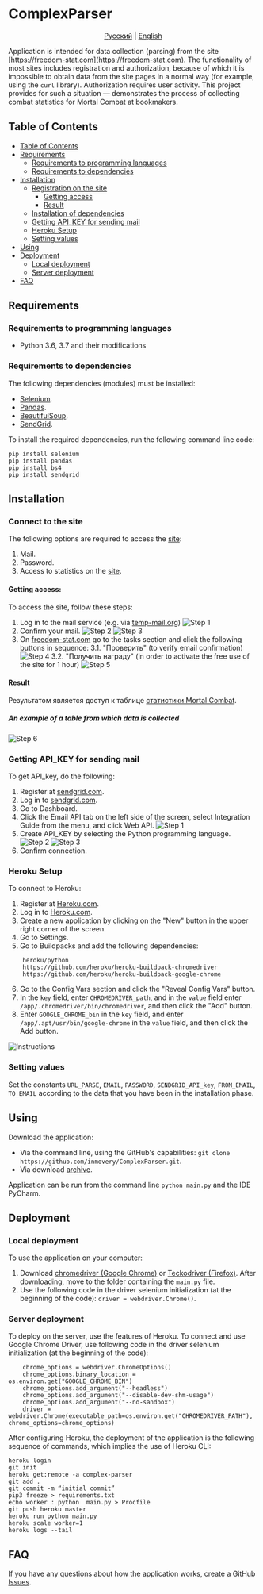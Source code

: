 # ComplexParser 

<p align="center">
  <a href="https://github.com/inmovery/ComplexParser/tree/master#ComplexParser">Русский</a> |
  <a href="https://github.com/inmovery/ComplexParser/tree/master/lang/english#ComplexParser">English</a>
</p>

Application is intended for data collection (parsing) from the site [https://freedom-stat.com](https://freedom-stat.com). 
The functionality of most sites includes registration and authorization, because of which it is impossible to obtain data from the site pages in a normal way (for example, using the `curl` library). Authorization requires user activity.
This project provides for such a situation — demonstrates the process of collecting combat statistics for Mortal Combat at bookmakers.

## Table of Contents

- [Table of Contents](#table-of-contents)
- [Requirements](#requirements)
  - [Requirements to programming languages](#requirements-to-programming-languages)
  - [Requirements to dependencies](#requirements-to-dependencies)
- [Installation](#installation)
  - [Registration on the site](#registration-on-the-site)
    - [Getting access](#getting-access)
    - [Result](#result)
  - [Installation of dependencies](#installation-of-dependencies)
  - [Getting API_KEY for sending mail](#getting-api_key-for-sending-mail)
  - [Heroku Setup](#heroku-setup) 
  - [Setting values](#setting-values)
- [Using](#using)
- [Deployment](#deployment)
  - [Local deployment](#local-deployment)
  - [Server deployment](#server-deployment) 
- [FAQ](#faq)

## Requirements

### Requirements to programming languages
- Python 3.6, 3.7 and their modifications

### Requirements to dependencies
The following dependencies (modules) must be installed:
- [Selenium](https://pypi.org/project/selenium/).
- [Pandas](https://pypi.org/project/pandas/).
- [BeautifulSoup](https://pypi.org/project/beautifulsoup4/).
- [SendGrid](https://pypi.org/project/sendgrid/).

To install the required dependencies, run the following command line code:
```
pip install selenium
pip install pandas
pip install bs4
pip install sendgrid
```

## Installation

### Connect to the site
The following options are required to access the [site](https://freedom-stat.com):
1. Mail.
2. Password.
3. Access to statistics on the [site](https://freedom-stat.com).

#### Getting access:
To access the site, follow these steps:
1. Log in to the mail service (e.g. via [temp-mail.org](https://temp-mail.org))
![Step 1](https://github.com/inmovery/ComplexParser/blob/master/images/1.png?raw=true)
2. Confirm your mail.
![Step 2](https://github.com/inmovery/ComplexParser/blob/master/images/2.png?raw=true)
![Step 3](https://github.com/inmovery/ComplexParser/blob/master/images/3.png?raw=true)
3. On [freedom-stat.com](https://freedom-stat.com) go to the tasks section and click the following buttons in sequence:
  3.1. "Проверить" (to verify email confirmation)
  ![Step 4](https://github.com/inmovery/ComplexParser/blob/master/images/4.png?raw=true)
  3.2. "Получить награду" (in order to activate the free use of the site for 1 hour)
  ![Step 5](https://github.com/inmovery/ComplexParser/blob/master/images/5.png?raw=true)

#### Result 
Результатом является доступ к таблице [статистики Mortal Combat](https://freedom-stat.com/stats/mk).
##### An example of a table from which data is collected
![Step 6](https://github.com/inmovery/ComplexParser/blob/master/images/6.png?raw=true)

### Getting API_KEY for sending mail
To get API_key, do the following:
1. Register at [sendgrid.com](https://sendgrid.com).
2. Log in to [sendgrid.com](https://sendgrid.com).
3. Go to Dashboard.
4. Click the Email API tab on the left side of the screen, select Integration Guide from the menu, and click Web API.
![Step 1](https://github.com/inmovery/ComplexParser/blob/master/images/8.png?raw=true)
5. Create API_KEY by selecting the Python programming language.
![Step 2](https://github.com/inmovery/ComplexParser/blob/master/images/9.png?raw=true)
![Step 3](https://github.com/inmovery/ComplexParser/blob/master/images/10.png?raw=true)
6. Confirm connection.

### Heroku Setup

To connect to Heroku:
1. Register at [Heroku.com](https://heroku.com).
2. Log in to [Heroku.com](https://heroku.com).
3. Create a new application by clicking on the "New" button in the upper right corner of the screen.
4. Go to Settings.
5. Go to Buildpacks and add the following dependencies:
```
    heroku/python
    https://github.com/heroku/heroku-buildpack-chromedriver
    https://github.com/heroku/heroku-buildpack-google-chrome
```
6. Go to the Config Vars section and click the "Reveal Config Vars" button.
7. In the `key` field, enter `CHROMEDRIVER_path`, and in the `value` field enter `/app/.chromedriver/bin/chromedriver`, and then click the "Add" button.
8. Enter `GOOGLE_CHROME_bin` in the `key` field, and enter `/app/.apt/usr/bin/google-chrome` in the `value` field, and then click the Add button.

![Instructions](https://github.com/inmovery/ComplexParser/tree/master/images/7.jpg)

### Setting values
Set the constants `URL_PARSE`, `EMAIL`, `PASSWORD`, `SENDGRID_API_key`, `FROM_EMAIL`, `TO_EMAIL` according to the data that you have been in the installation phase.

## Using
Download the application:
- Via the command line, using the GitHub's capabilities: `git clone https://github.com/inmovery/ComplexParser.git`.
- Via download [archive](https://github.com/inmovery/ComplexParser/archive/master.zip).

Application can be run from the command line `python main.py` and the IDE PyCharm.

## Deployment

### Local deployment
To use the application on your computer:
1. Download [chromedriver (Google Chrome)](https://chromedriver.chromium.org/downloads) or [Teckodriver (Firefox)](https://github.com/mozilla/geckodriver/releases). After downloading, move to the folder containing the `main.py` file.
2. Use the following code in the driver selenium initialization (at the beginning of the code):
  `driver = webdriver.Chrome()`.

### Server deployment
To deploy on the server, use the features of Heroku. To connect and use Google Chrome Driver, use following code in the driver selenium initialization (at the beginning of the code):
```
    chrome_options = webdriver.ChromeOptions()
    chrome_options.binary_location = os.environ.get("GOOGLE_CHROME_BIN")
    chrome_options.add_argument("--headless")
    chrome_options.add_argument("--disable-dev-shm-usage")
    chrome_options.add_argument("--no-sandbox")
    driver = webdriver.Chrome(executable_path=os.environ.get("CHROMEDRIVER_PATH"), chrome_options=chrome_options)
```

After configuring Heroku, the deployment of the application is the following sequence of commands, which implies the use of Heroku CLI:
```
heroku login
git init
heroku get:remote -a complex-parser
git add .
git commit -m “initial commit”
pip3 freeze > requirements.txt
echo worker : python  main.py > Procfile
git push heroku master
heroku run python main.py
heroku scale worker=1
heroku logs --tail
```

## FAQ

If you have any questions about how the application works, create a GitHub [Issues](https://github.com/inmovery/ComplexParser/issues).
